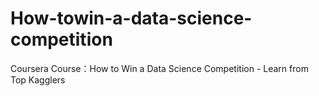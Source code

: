 # How-towin-a-data-science-competition
Coursera Course：How to Win a Data Science Competition - Learn from Top Kagglers
